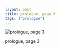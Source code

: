 ```yaml
---
layout: post
title: prologue, page 3
tags: ["prologue"]
---
```


![prologue, page 3](http://danaamundsen.site44.com/ladyknight/pro/pro-pg3.png)

prologue, page 3
